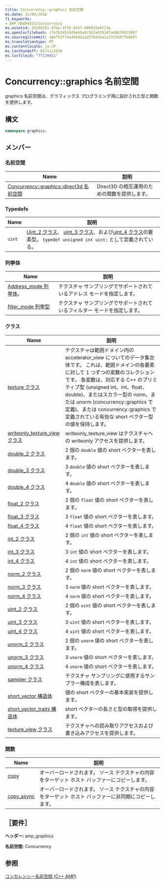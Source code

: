 ```yaml
---
title: Concurrency::graphics 名前空間
ms.date: 11/04/2016
f1_keywords:
- AMP_GRAPHICS/Concurrency
ms.assetid: 4529d3b1-d7da-4ffb-82bf-080915e0f23e
ms.openlocfilehash: c7e3b245c8d9e6ba0c563a63910fadd678523087
ms.sourcegitcommit: a8ef52ff4a4944a1a257bdaba1a3331607fb8d0f
ms.translationtype: MT
ms.contentlocale: ja-JP
ms.lasthandoff: 02/11/2020
ms.locfileid: "77139451"
---
```

# <a name="concurrencygraphics-namespace"></a>Concurrency::graphics 名前空間

graphics 名前空間は、グラフィックス プログラミング用に設計された型と関数を提供します。

## <a name="syntax"></a>構文

```cpp
namespace graphics;
```

## <a name="members"></a>メンバー

### <a name="namespaces"></a>名前空間

|Name|説明|
|----------|-----------------|
|[Concurrency::graphics::direct3d 名前空間](concurrency-graphics-direct3d-namespace.md)|Direct3D の相互運用のための関数を提供します。|

### <a name="typedefs"></a>Typedefs

|Name|説明|
|----------|-----------------|
|`uint`|[Uint_2 クラス](uint-2-class.md)、 [uint_3 クラス](uint-3-class.md)、および[uint_4 クラス](uint-4-class.md)の要素型。 `typedef unsigned int uint;` として定義されている。|

### <a name="enumerations"></a>列挙体

|Name|説明|
|----------|-----------------|
|[Address_mode 列挙体](concurrency-graphics-namespace-enums.md#address_mode)。|テクスチャ サンプリングでサポートされているアドレス モードを指定します。|
|[filter_mode 列挙型](concurrency-graphics-namespace-enums.md#filter_mode)|テクスチャ サンプリングでサポートされているフィルター モードを指定します。|

### <a name="classes"></a>クラス

|Name|説明|
|----------|-----------------|
|[texture クラス](texture-class.md)|テクスチャは範囲ドメイン内の accelerator_view についてのデータ集合体です。 これは、範囲ドメインの各要素に対して 1 つずつの変数のコレクションです。 各変数は、対応する C++ のプリミティブ型 (unsigned int、int、float、double)、またはスカラー型の norm、または unorm (concurrency::graphics で定義)、または concurrency::graphics で定義されている有効な short ベクター型の値を保持します。|
|[writeonly_texture_view クラス](writeonly-texture-view-class.md)|writeonly_texture_view はテクスチャへの writeonly アクセスを提供します。|
|[double_2 クラス](double-2-class.md)|2 個の `double` 値の short ベクターを表します。|
|[double_3 クラス](double-3-class.md)|3 `double` 値の short ベクターを表します。|
|[double_4 クラス](double-4-class.md)|4 `double` 値の short ベクターを表します。|
|[float_2 クラス](float-2-class.md)|2 個の `float` 値の short ベクターを表します。|
|[float_3 クラス](float-3-class.md)|3 `float` 値の short ベクターを表します。|
|[float_4 クラス](float-4-class.md)|4 `float` 値の short ベクターを表します。|
|[int_2 クラス](int-2-class.md)|2 個の `int` 値の short ベクターを表します。|
|[int_3 クラス](int-3-class.md)|3 `int` 値の short ベクターを表します。|
|[int_4 クラス](int-4-class.md)|4 `int` 値の short ベクターを表します。|
|[norm_2 クラス](norm-2-class.md)|2 個の `norm` 値の short ベクターを表します。|
|[norm_3 クラス](norm-3-class.md)|3 `norm` 値の short ベクターを表します。|
|[norm_4 クラス](norm-4-class.md)|4 `norm` 値の short ベクターを表します。|
|[uint_2 クラス](uint-2-class.md)|2 個の `uint` 値の short ベクターを表します。|
|[uint_3 クラス](uint-3-class.md)|3 `uint` 値の short ベクターを表します。|
|[uint_4 クラス](uint-4-class.md)|4 `uint` 値の short ベクターを表します。|
|[unorm_2 クラス](unorm-2-class.md)|2 個の `unorm` 値の short ベクターを表します。|
|[unorm_3 クラス](unorm-3-class.md)|3 `unorm` 値の short ベクターを表します。|
|[unorm_4 クラス](unorm-4-class.md)|4 `unorm` 値の short ベクターを表します。|
|[sampler クラス](sampler-class.md)|テクスチャ サンプリングに使用するサンプラー構成を表します。|
|[short_vector 構造体](short-vector-structure.md)|値の short ベクターの基本実装を提供します。|
|[short_vector_traits 構造体](short-vector-traits-structure.md)|short ベクターの長さと型の取得を提供します。|
|[texture_view クラス](texture-view-class.md)|テクスチャへの読み取りアクセスおよび書き込みアクセスを提供します。|

### <a name="functions"></a>関数

|Name|説明|
|----------|-----------------|
|[copy](concurrency-graphics-namespace-functions.md#copy)|オーバーロードされます。 ソース テクスチャの内容をターゲット ホスト バッファーにコピーします。|
|[copy_async](concurrency-graphics-namespace-functions.md#copy_async)|オーバーロードされます。 ソース テクスチャの内容をターゲット ホスト バッファーに非同期にコピーします。|

## <a name="requirements"></a>［要件］

**ヘッダー:** amp_graphics

**名前空間:** Concurrency

## <a name="see-also"></a>参照

[コンカレンシー名前空間 (C++ AMP)](concurrency-namespace-cpp-amp.md)
